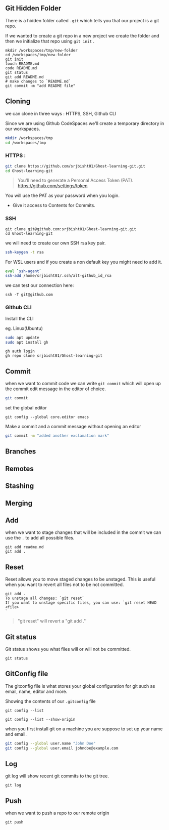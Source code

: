 ## Git Hidden Folder

There is a hidden folder called `.git` which tells you that our project is a git repo.

If we wanted to create a git repo in a new project we create the folder and then we initialize that repo using `git init` .

```
mkdir /workspaces/tmp/new-folder
cd /workspaces/tmp/new-folder
git init
touch README.md
code README.md
git status
git add README.md
# make changes to `README.md`
git commit -m "add README file"
```



## Cloning

we can clone in three ways : HTTPS, SSH, Github CLI

Since we are using Github CodeSpaces we'll create a temporary directory in our workspaces.

```sh
mkdir /workspaces/tmp
cd /workspaces/tmp
```

### HTTPS : 

```sh
git clone https://github.com/srjbisht01/Ghost-learning-git.git
cd Ghost-learning-git
```

> You'll need to generate a Personal Access Token (PAT). 
https://github.com/settings/token 

You will use the PAT as your password when you login. 

- Give it access to Contents for Commits. 


### SSH

```ssh
git clone git@github.com:srjbisht01/Ghost-learning-git.git
cd Ghost-learning-git
```

we will need to create our own SSH rsa key pair. 
```sh
ssh-keygen -t rsa
```

For WSL users and if you create a non default key you might need to add it.
```sh
eval `ssh-agent`
ssh-add /home/srjbisht01/.ssh/alt-github_id_rsa
``` 

we can test our connection here:
```
ssh -T git@github.com
```


### Github CLI

Install the CLI

eg. Linux(Ubuntu)
```sh
sudo apt update
sudo apt install gh
```

```
gh auth login
gh repo clone srjbisht01/Ghost-learning-git
```



## Commit

when we want to commit code we can write `git commit` which will open up the commit edit message in the editor of choice.

```sh
git commit
```

set the global editor

```
git config --global core.editor emacs  
```

Make a commit and a commit message without opening an editor
```sh
git commit -m "added another exclamation mark"
```



## Branches







## Remotes





## Stashing






## Merging






## Add

when we want to stage changes that will be included in the commit we can use the `.` to add all possible files.
```
git add readme.md
git add .
```

## Reset

Reset allows you to move staged changes to be unstaged. 
This is useful when you want to revert all files not to be not committed.

```
git add . 
To unstage all changes: `git reset` 
If you want to unstage specific files, you can use: `git reset HEAD <file>
`
```

> "git reset" will revert a "git add ."


## Git status

Git status shows you what files will or will not be committed.

```
git status
```


## GitConfig file

The gitconfig file is what stores your global configuration for git such as email, name, editor and more. 

Showing the contents of our `.gitconfig` file
```
git config --list
```

```
git config --list --show-origin
```

when you first install git on a machine you are suppose to set up your name and email.

```sh
git config --global user.name "John Doe"
git config --global user.email johndoe@example.com
```


## Log 

git log will show recent git commits to the git tree. 

```
git log
```


## Push

when we want to push a repo to our remote origin

```
git push
```